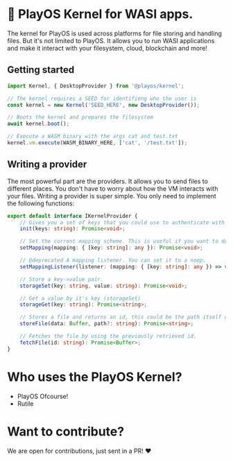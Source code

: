 # 📀 PlayOS Kernel for WASI apps.

The kernel for PlayOS is used across platforms for file storing and handling files. But it's not limited to PlayOS. It allows you to run WASI applications and make it interact with your filesystem, cloud, blockchain and more!

## Getting started

```JavaScript
import Kernel, { DesktopProvider } from '@playos/kernel';

// The kernel requires a SEED for identifieng who the user is
const kernel = new Kernel('SEED_HERE', new DesktopProvider());

// Boots the kernel and prepares the filesystem
await kernel.boot();

// Execute a WASM binary with the args cat and test.txt
kernel.vm.execute(WASM_BINARY_HERE, ['cat', '/test.txt']);
```

## Writing a provider

The most powerful part are the providers. It allows you to send files to different places. You don't have to worry about how the VM interacts with your files.
Writing a provider is super simple. You only need to implement the following functions:

```TypeScript
export default interface IKernelProvider {
    // Gives you a set of keys that you could use to authenticate with your applications
    init(keys: string): Promise<void>;

    // Set the current mapping scheme. This is useful if you want to do a clean write on for example a disk
    setMapping(mapping: { [key: string]: any }): Promise<void>;

    // @deprecated A mapping listener. You can set it to a noop.
    setMappingListener(listener: (mapping: { [key: string]: any }) => void): void;

    // Store a key->value pair.
    storageSet(key: string, value: string): Promise<void>;

    // Get a value by it's key (storageSet)
    storageGet(key: string): Promise<string>;

    // Stores a file and returns an id, this could be the path itself or a hash to identify where the file is located
    storeFile(data: Buffer, path?: string): Promise<string>;

    // Fetches the file by using the previously retrieved id.
    fetchFile(id: string): Promise<Buffer>;
}
```

# Who uses the PlayOS Kernel?

- PlayOS Ofcourse!
- Rutile

# Want to contribute?

We are open for contributions, just sent in a PR! ❤️
